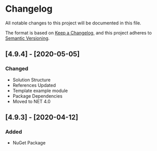 # Changelog
All notable changes to this project will be documented in this file.

The format is based on [Keep a Changelog](https://keepachangelog.com/en/1.0.0/),
and this project adheres to [Semantic Versioning](https://semver.org/spec/v2.0.0.html).

## [4.9.4] - [2020-05-05]
### Changed
- Solution Structure
- References Updated
- Template example module
- Package Dependencies
- Moved to NET 4.0

## [4.9.3] - [2020-04-12]
### Added
- NuGet Package